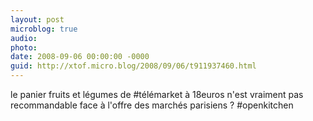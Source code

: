 ```yaml
---
layout: post
microblog: true
audio: 
photo: 
date: 2008-09-06 00:00:00 -0000
guid: http://xtof.micro.blog/2008/09/06/t911937460.html
---
```

le panier fruits et légumes de #télémarket à 18euros n'est vraiment pas recommandable face à l'offre des marchés parisiens ? #openkitchen

